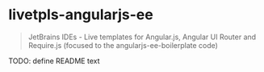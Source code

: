 # livetpls-angularjs-ee

> JetBrains IDEs - Live templates for Angular.js, Angular UI Router and Require.js (focused to the angularjs-ee-boilerplate code)

TODO: define README text